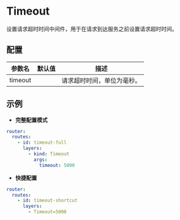# Timeout

设置请求超时时间中间件，用于在请求到达服务之前设置请求超时时间。

## 配置

| 参数名     | 默认值 | 描述            |
|---------|-----|---------------|
| timeout |     | 请求超时时间，单位为毫秒。 |

## 示例

- **完整配置模式**

```yaml
router:
  routes:
    - id: timeout-full
      layers:
        - kind: Timeout
          args:
            timeout: 5000
```

- **快捷配置**

```yaml
router:
  routes:
    - id: timeout-shortcut
      layers:
        - Timeout=5000
```